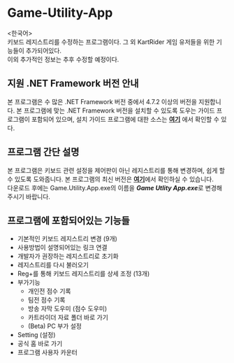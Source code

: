 # Game-Utility-App

<한국어><br>
키보드 레지스트리를 수정하는 프로그램이다. 그 외 KartRider 게임 유저들을 위한 기능들이 추가되어있다.<br>
이외 추가적인 정보는 추후 수정할 예정이다.


## 지원 .NET Framework 버전 안내
본 프로그램은 수 많은 .NET Framework 버전 중에서 4.7.2 이상의 버전을 지원합니다. 본 프로그램에 맞는 .NET Framework 버전을 설치할 수 있도록 도우는 가이드 프로그램이 포함되어 있으며, 설치 가이드 프로그램에 대한 소스는 <a href="https://github.com/Potato-Y/Game-Utility-App/tree/master/Game%20Utility%20App/Notice">**여기**</a> 에서 확인할 수 있다.


## 프로그램 간단 설명
본 프로그램은 키보드 관련 설정을 제어판이 아닌 레지스트리를 통해 변경하며, 쉽게 할 수 있도록 도와줍니다. 본 프로그램의 최신 버전은 <a href="https://github.com/Potato-Y/Game-Utility-App/releases">**여기**</a>에서 확인하실 수 있습니다.<br> 
다운로드 후에는 Game.Utility.App.exe의 이름을 ***Game Utlity App.exe***로 변경해주시기 바랍니다.

## 프로그램에 포함되어있는 기능들
- 기본적인 키보드 레지스트리 변경 (9개)
- 사용방법이 설명되어있는 링크 연결
- 개발자가 권장하는 레지스트리로 초기화
- 레지스트리를 다시 불러오기 
- Reg+를 통해 키보드 레지스트리를 상세 조정 (13개)
- 부가기능
  - 개인전 점수 기록
  - 팀전 점수 기록
  - 방송 자막 도우미 (점수 도우미)
  - 카트라이더 자료 폴더 바로 가기
  - (Beta) PC 부가 설정
- Setting (설정)
- 공식 홈 바로 가기
- 프로그램 사용자 카운터
